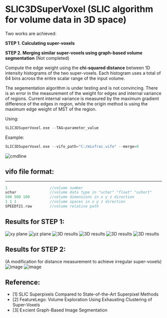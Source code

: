 
# SLIC3DSuperVoxel (SLIC algorithm for volume data in 3D space)

Two works are achieved:

**STEP 1. Calculating super-voxels**
	
**STEP 2. Merging similar super-voxels using graph-based volume segmentation** (Not completed)

Compute the edge weight using the **chi-squared distance** between 1D intensity histograms of the two super-voxels. Each histogram uses a total of 64 bins across the entire scalar range of the input volume.

The segementation algorithm is under testing and is not convincing. There is an error in the measurement of the weight for edges and internal variance of regions. Current internal variance is measured by the maximum gradient difference of the edges in region, while the origin method is using the maximum edge weight of MST of the region.


Using:
```c
SLIC3DSuperVoxel.exe --TAG=parameter_value
```

Example:
```c
SLIC3DSuperVoxel.exe --vifo_path="C:/mixfrac.vifo" --merge=0
```
![cmdline](https://github.com/XiangyangHe/SLIC3DSuperVoxel/blob/master/image/cmdline.png)


## vifo file format:
-----------------------------------------------------
```cpp
1                   //volume number
uchar               //volume data type in "uchar" "float" "ushort"
500 500 100         //volume dimensions in x y z direction
1 1 1               //volume spaces in x y z direction
SPEEDf21.raw        //volume relative path
```

Results for STEP 1:
-----------------------------------------------------

![xy plane](https://github.com/XiangyangHe/SLIC3DSuperVoxel/blob/master/image/design%20sketch_xyplane.png)
![yz plane](https://github.com/XiangyangHe/SLIC3DSuperVoxel/blob/master/image/design%20sketch_yzplane.png)
![3D results](https://github.com/XiangyangHe/SLIC3DSuperVoxel/blob/master/image/design%20sketch_volumerendering.png)
![3D results](https://github.com/XiangyangHe/SLIC3DSuperVoxel/blob/master/image/design%20sketch_asteroid_tev.png)
![3D results](https://github.com/XiangyangHe/SLIC3DSuperVoxel/blob/master/image/design%20sketch_MANIX.png)
![3D results](https://github.com/XiangyangHe/SLIC3DSuperVoxel/blob/master/image/design%20sketch_tooth.png)


Results for STEP 2:
-----------------------------------------------------
(A modification for distance measurement to achieve irregular super-voxels)
![image](https://github.com/XiangyangHe/SLIC3DSuperVoxel/blob/master/image/merged_combustion.png)
![image](https://github.com/XiangyangHe/SLIC3DSuperVoxel/blob/master/image/merged_H.png)

Reference:
-----------------------------------------------------
- [1] SLIC Superpixels Compared to State-of-the-Art Superpixel Methods
- [2] FeatureLego: Volume Exploration Using Exhausting Clustering of Super-Voxels
- [3] E±cient Graph-Based Image Segmentation

